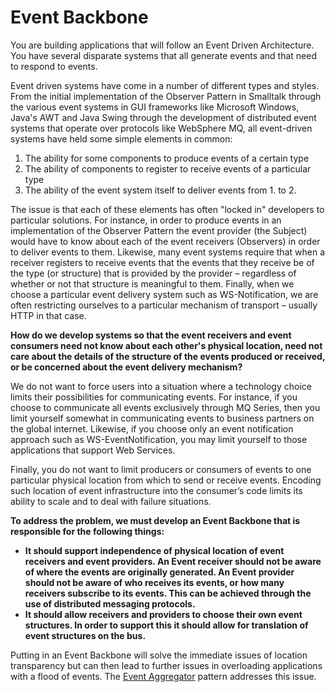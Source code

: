 # Event Backbone

You are building applications that will follow an Event Driven Architecture. You have several disparate systems that all generate events and that need to respond to events.

Event driven systems have come in a number of different types and styles. From the initial implementation of the Observer Pattern in Smalltalk through the various event systems in GUI frameworks like Microsoft Windows, Java's AWT and Java Swing through the development of distributed event systems that operate over protocols like WebSphere MQ, all event-driven systems have held some simple elements in common:

1.	The ability for some components to produce events of a certain type 
2.	The ability of components to register to receive events of a particular type 
3.	The ability of the event system itself to deliver events from 1. to 2. 

The issue is that each of these elements has often "locked in" developers to particular solutions. For instance, in order to produce events in an implementation of the Observer Pattern the event provider (the Subject) would have to know about each of the event receivers (Observers) in order to deliver events to them. Likewise, many event systems require that when a receiver registers to receive events that the events that they receive be of the type (or structure) that is provided by the provider – regardless of whether or not that structure is meaningful to them. Finally, when we choose a particular event delivery system such as WS-Notification, we are often restricting ourselves to a particular mechanism of transport – usually HTTP in that case.

**How do we develop systems so that the event receivers and event consumers need not know about each other's physical location, need not care about the details of the structure of the events produced or received, or be concerned about the event delivery mechanism?**

We do not want to force users into a situation where a technology choice limits their possibilities for communicating events.  For instance, if you choose to communicate all events exclusively through MQ Series, then you limit yourself somewhat in communicating events to business partners on the global internet.  Likewise, if you choose only an event notification approach such as WS-EventNotification, you may limit yourself to those applications that support Web Services.

Finally, you do not want to limit producers or consumers of events to one particular physical location from which to send or receive events.   Encoding such location of event infrastructure into the consumer’s code limits its ability to scale and to deal with failure situations.

**To address the problem, we must develop an Event Backbone that is responsible for the following things:**
+	**It should support independence of physical location of event receivers and event providers. An Event receiver should not be aware of where the events are originally generated. An Event provider should not be aware of who receives its events, or how many receivers subscribe to its events. This can be achieved through the use of distributed messaging protocols.** 
+	**It should allow receivers and providers to choose their own event structures. In order to support this it should allow for translation of event structures on the bus.**

Putting in an Event Backbone will solve the immediate issues of location transparency but can then lead to further issues in overloading applications with a flood of events.  The [Event Aggregator]() pattern addresses this issue.
